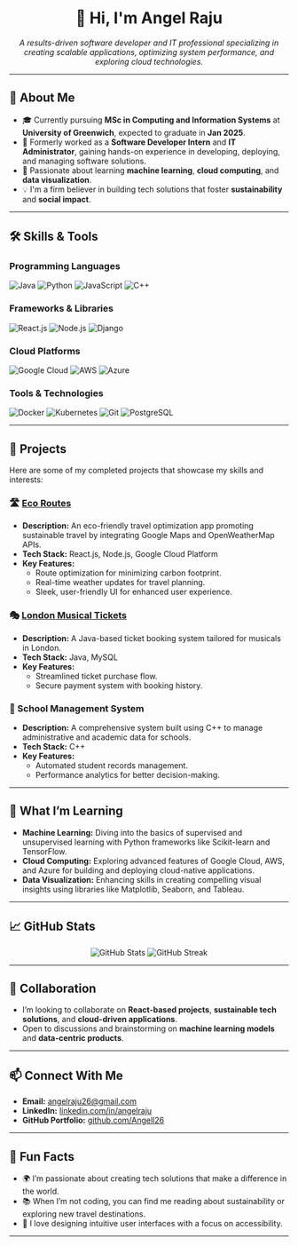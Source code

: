 <h1 align="center">👋 Hi, I'm Angel Raju</h1>
<p align="center">
  <em>A results-driven software developer and IT professional specializing in creating scalable applications, optimizing system performance, and exploring cloud technologies.</em>
</p>

---

## 🚀 About Me
- 🎓 Currently pursuing **MSc in Computing and Information Systems** at **University of Greenwich**, expected to graduate in **Jan 2025**.
- 💼 Formerly worked as a **Software Developer Intern** and **IT Administrator**, gaining hands-on experience in developing, deploying, and managing software solutions.
- 🌱 Passionate about learning **machine learning**, **cloud computing**, and **data visualization**.
- 💡 I'm a firm believer in building tech solutions that foster **sustainability** and **social impact**.

---

## 🛠 Skills & Tools
### Programming Languages
![Java](https://img.shields.io/badge/Java-%23ED8B00.svg?style=flat&logo=java&logoColor=white)
![Python](https://img.shields.io/badge/Python-%233776AB.svg?style=flat&logo=python&logoColor=white)
![JavaScript](https://img.shields.io/badge/JavaScript-%23F7DF1E.svg?style=flat&logo=javascript&logoColor=black)
![C++](https://img.shields.io/badge/C%2B%2B-%2300599C.svg?style=flat&logo=c%2B%2B&logoColor=white)

### Frameworks & Libraries
![React.js](https://img.shields.io/badge/React-%2320232a.svg?style=flat&logo=react&logoColor=%2361DAFB)
![Node.js](https://img.shields.io/badge/Node.js-%2343853D.svg?style=flat&logo=node.js&logoColor=white)
![Django](https://img.shields.io/badge/Django-%23092E20.svg?style=flat&logo=django&logoColor=white)

### Cloud Platforms
![Google Cloud](https://img.shields.io/badge/Google_Cloud-%234285F4.svg?style=flat&logo=google-cloud&logoColor=white)
![AWS](https://img.shields.io/badge/Amazon_AWS-%23232F3E.svg?style=flat&logo=amazon-aws&logoColor=white)
![Azure](https://img.shields.io/badge/Microsoft_Azure-%230078D4.svg?style=flat&logo=microsoft-azure&logoColor=white)

### Tools & Technologies
![Docker](https://img.shields.io/badge/Docker-%230db7ed.svg?style=flat&logo=docker&logoColor=white)
![Kubernetes](https://img.shields.io/badge/Kubernetes-%23326ce5.svg?style=flat&logo=kubernetes&logoColor=white)
![Git](https://img.shields.io/badge/Git-%23F05033.svg?style=flat&logo=git&logoColor=white)
![PostgreSQL](https://img.shields.io/badge/PostgreSQL-%23336791.svg?style=flat&logo=postgresql&logoColor=white)

---

## 🌟 Projects
Here are some of my completed projects that showcase my skills and interests:

### 🛣️ [Eco Routes](https://github.com/Angell26/eco_routes)
- **Description:** An eco-friendly travel optimization app promoting sustainable travel by integrating Google Maps and OpenWeatherMap APIs.
- **Tech Stack:** React.js, Node.js, Google Cloud Platform
- **Key Features:**
  - Route optimization for minimizing carbon footprint.
  - Real-time weather updates for travel planning.
  - Sleek, user-friendly UI for enhanced user experience.

### 🎭 [London Musical Tickets](https://github.com/Angell26/musicalticketbooking)
- **Description:** A Java-based ticket booking system tailored for musicals in London.
- **Tech Stack:** Java, MySQL
- **Key Features:**
  - Streamlined ticket purchase flow.
  - Secure payment system with booking history.

### 🏫 School Management System
- **Description:** A comprehensive system built using C++ to manage administrative and academic data for schools.
- **Tech Stack:** C++
- **Key Features:**
  - Automated student records management.
  - Performance analytics for better decision-making.

---

## 🌱 What I’m Learning
- **Machine Learning:** Diving into the basics of supervised and unsupervised learning with Python frameworks like Scikit-learn and TensorFlow.
- **Cloud Computing:** Exploring advanced features of Google Cloud, AWS, and Azure for building and deploying cloud-native applications.
- **Data Visualization:** Enhancing skills in creating compelling visual insights using libraries like Matplotlib, Seaborn, and Tableau.

---

## 📈 GitHub Stats
<p align="center">
  <img src="https://github-readme-stats.vercel.app/api?username=Angell26&show_icons=true&theme=radical" alt="GitHub Stats">
  <img src="https://github-readme-streak-stats.herokuapp.com/?user=Angell26&theme=radical" alt="GitHub Streak">
</p>

---

## 🤝 Collaboration
- I’m looking to collaborate on **React-based projects**, **sustainable tech solutions**, and **cloud-driven applications**.
- Open to discussions and brainstorming on **machine learning models** and **data-centric products**.

---

## 📫 Connect With Me
- **Email:** [angelraju26@gmail.com](mailto:angelraju26@gmail.com)
- **LinkedIn:** [linkedin.com/in/angelraju](https://www.linkedin.com/in/angelraju)
- **GitHub Portfolio:** [github.com/Angell26](https://github.com/Angell26)

---

## 🌟 Fun Facts
- 🌍 I’m passionate about creating tech solutions that make a difference in the world.
- 📚 When I’m not coding, you can find me reading about sustainability or exploring new travel destinations.
- 🎨 I love designing intuitive user interfaces with a focus on accessibility.

---


